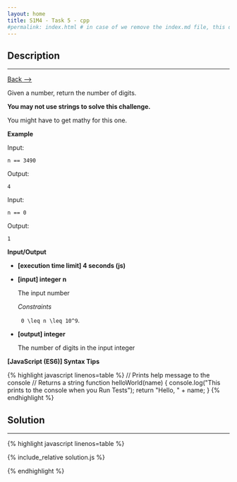 ```yaml
---
layout: home
title: S1M4 - Task 5 - cpp
#permalink: index.html # in case of we remove the index.md file, this doc will be the index page
---
```


<div class="row">
<div class="columnStmt" markdown="1">

##  Description
------

[Back --> ](../README.md)

Given a number, return the number of digits.

**You may not use strings to solve this challenge.**

You might have to get mathy for this one.

**Example**

Input:
```
n == 3490
```
Output:
```
4
```
Input:
```
n == 0
```
Output:
```
1
```

**Input/Output**

* **[execution time limit] 4 seconds (js)**

* **[input] integer n**

    The input number

    *Constraints*

   <code type='math/tex'> 0 \leq n \leq 10^9</code>.

* **[output] integer**

    The number of digits in the input integer

**[JavaScript (ES6)] Syntax Tips**

{% highlight javascript linenos=table %}
// Prints help message to the console
// Returns a string
function helloWorld(name) {
    console.log("This prints to the console when you Run Tests");
    return "Hello, " + name;
}
{% endhighlight %}

</div>
<div class="columnSol" markdown="1">

## Solution
------

{% highlight javascript linenos=table %}

{% include_relative solution.js %}

{% endhighlight %}

</div>
</div>